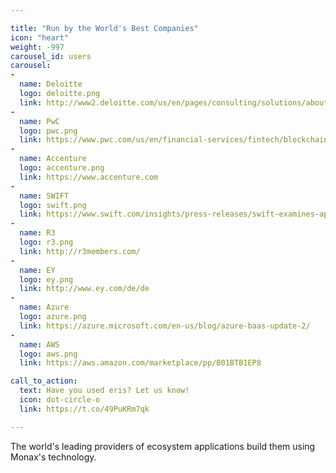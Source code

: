 ```yaml
---

title: "Run by the World's Best Companies"
icon: "heart"
weight: -997
carousel_id: users
carousel:
-
  name: Deloitte
  logo: deloitte.png
  link: http://www2.deloitte.com/us/en/pages/consulting/solutions/about-deloitte-consulting-services.html
-
  name: PwC
  logo: pwc.png
  link: https://www.pwc.com/us/en/financial-services/fintech/blockchain.html
-
  name: Accenture
  logo: accenture.png
  link: https://www.accenture.com
-
  name: SWIFT
  logo: swift.png
  link: https://www.swift.com/insights/press-releases/swift-examines-application-of-financial-business-standards-to-distributed-ledger-technology-and-smart-contracts
-
  name: R3
  logo: r3.png
  link: http://r3members.com/
-
  name: EY
  logo: ey.png
  link: http://www.ey.com/de/de
-
  name: Azure
  logo: azure.png
  link: https://azure.microsoft.com/en-us/blog/azure-baas-update-2/
-
  name: AWS
  logo: aws.png
  link: https://aws.amazon.com/marketplace/pp/B01BTB1EP8

call_to_action:
  text: Have you used eris? Let us know!
  icon: dot-circle-o
  link: https://t.co/49PuKRm7qk

---
```


The world's leading providers of ecosystem applications build them using Monax's technology.

